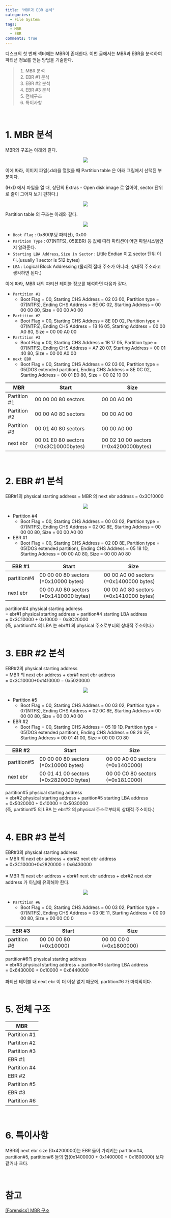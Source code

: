```yaml
---
title: "MBR과 EBR 분석"
categories:
  - File System
tags:
  - MBR
  - EBR
comments: true
---
```


디스크의 첫 번째 섹터에는 MBR이 존재한다. 이번 글에서는 MBR과 EBR을 분석하여 파티션 정보를 얻는 방법을 기술한다.

> 1. MBR 분석
> 2. EBR #1 분석
> 3. EBR #2 분석
> 4. EBR #3 분석
> 5. 전체구조
> 6. 특이사항

<br>

# 1. MBR 분석

MBR의 구조는 아래와 같다.

<center><p><img src="/assets/2018-08-10-post-MBR/1.1.png"></p></center>

이에 따라, 이미지 파일(.dd)을 열었을 때 Partition table 은 아래 그림에서 선택된 부분이다.

(HxD 에서 파일을 열 때, 상단의 Extras - Open disk image 로 열어야, sector 단위로 줄이 그어져 보기 편하다.)

<center><p><img src="/assets/2018-08-10-post-MBR/1.2.jfif"></p></center>

Partition table 의 구조는 아래와 같다.

<center><p><img src="/assets/2018-08-10-post-MBR/1.3.jfif"></p></center>

- `Boot Flag` : 0x80(부팅 파티션), 0x00
- `Parition Type` : 07(NTFS), 05(EBR) 등 값에 따라 파티션이 어떤 파일시스템인지 알려준다.
- `Starting LBA Address`, `Size in Sector` : Little Endian 이고 sector 단위 이다.(usually 1 sector is 512 bytes)
- `LBA` : Logical Block Addressing (물리적 절대 주소가 아니라, 상대적 주소라고 생각하면 된다.)

이에 따라, MBR 내의 파티션 테이블 정보를 해석하면 다음과 같다.

- `Partition #1`
  - Boot Flag = 00, Starting CHS Address = 02 03 00, Partition type = 07(NTFS), Ending CHS Address = 8E 0C 02, Starting Address = 00 00 00 80, Size = 00 00 A0 00
- `Partition #2`
  - Boot Flag = 00, Starting CHS Address = 8E 0D 02, Partition type = 07(NTFS), Ending CHS Address = 1B 16 05, Starting Address = 00 00 A0 80, Size = 00 00 A0 00
- `Partition #3`
  - Boot Flag = 00, Starting CHS Address = 1B 17 05, Partition type = 07(NTFS), Ending CHS Address = A7 20 07, Starting Address = 00 01 40 80, Size = 00 00 A0 00
- `next EBR`
  - Boot Flag = 00, Starting CHS Address = 02 03 00, Partition type = 05(DOS extended partition), Ending CHS Address = 8E 0C 02, Starting Address = 00 01 E0 80, Size = 00 02 10 00


|MBR|Start|Size|
|---|---|---|
|Partition #1|00 00 00 80 sectors|00 00 A0 00|
|Partition #2|00 00 A0 80 sectors|00 00 A0 00|
|Partition #3|00 01 40 80 sectors|00 00 A0 00|
|next ebr|00 01 E0 80 sectors (=0x3C10000bytes)|00 02 10 00 sectors (=0x4200000bytes)|

<br>

# 2. EBR #1 분석

<div class="notice">
EBR#1의 physical starting address = MBR 의 next ebr address = 0x3C10000
</div>

<center><p><img src="/assets/2018-08-10-post-MBR/2.jfif"></p></center>

- Partition #4
  - Boot Flag = 00, Starting CHS Address = 00 03 02, Partition type = 07(NTFS), Ending CHS Address = 02 0C 8E, Starting Address = 00 00 00 80, Size = 00 00 A0 00
- EBR #1
  - Boot Flag = 00, Starting CHS Address = 02 0D 8E, Partition type = 05(DOS extended partition), Ending CHS Address = 05 18 1D, Starting Address = 00 00 A0 80, Size = 00 00 A0 80

 
|EBR #1|Start|Size|
|---|---|---|
|partition#4|00 00 00 80 sectors (=0x10000 bytes)|00 00 A0 00 sectors (=0x1400000 bytes)|
|next ebr|00 00 A0 80 sectors (=0x1410000 bytes)|00 00 A0 80 sectors (=0x1410000 bytes)|

<div class="notice">
partition#4 physical starting address<br>
= ebr#1 physical starting address + parition#4 starting LBA address<br>
= 0x3C10000 + 0x10000 = 0x3C20000<br>
(즉, partition#4 의 LBA 는 ebr#1 의 physical 주소로부터의 상대적 주소이다.)
</div>
 
<br>

# 3. EBR #2 분석

<div class="notice">
EBR#2의 physical starting address<br>
= MBR 의 next ebr address + ebr#1 next ebr address<br>
= 0x3C10000+0x1410000 = 0x5020000
</div>

<center><p><img src="/assets/2018-08-10-post-MBR/3.jfif"></p></center>

- Partition #5
  - Boot Flag = 00, Starting CHS Address = 00 03 02, Partition type = 07(NTFS), Ending CHS Address = 02 0C 8E, Starting Address = 00 00 00 80, Size = 00 00 A0 00
- EBR #2
  - Boot Flag = 00, Starting CHS Address = 05 19 1D, Partition type = 05(DOS extended partition), Ending CHS Address = 08 26 2E, Starting Address = 00 01 41 00, Size = 00 00 C0 80


|EBR #2|Start|Size|
|---|---|---|
|partition#5|00 00 00 80 sectors (=0x10000 bytes)|00 00 A0 00 sectors (=0x1400000)|
|next ebr|00 01 41 00 sectors (=0x2820000 bytes)|00 00 C0 80 sectors (=0x1810000)|

<div class="notice">
partition#5 physical starting address<br>
= ebr#2 physical starting address + parition#5 starting LBA address<br>
= 0x5020000 + 0x10000 = 0x5030000<br>
(즉, partition#5 의 LBA 는 ebr#2 의 physical 주소로부터의 상대적 주소이다.)
</div>

<br>

# 4. EBR #3 분석

<div class="notice">
EBR#3의 physical starting address<br>
= MBR 의 next ebr address + ebr#2 next ebr address<br>
= 0x3C10000+0x2820000 = 0x6430000<br>
<br>
※ MBR 의 next ebr address + ebr#1 next ebr address + ebr#2 next ebr address 가 아님에 유의해야 한다.
</div>

<center><p><img src="/assets/2018-08-10-post-MBR/4.jfif"></p></center>

- `Partition #6`
  - Boot Flag = 00, Starting CHS Address = 00 03 02, Partition type = 07(NTFS), Ending CHS Address = 03 0E 11, Starting Address = 00 00 00 80, Size = 00 00 C0 0

|EBR #3|Start|Size|
|---|---|---|
|partition #6|00 00 00 80 (=0x10000)|00 00 C0 0 (=0x1800000)|

<div class="notice">
partition#6의 physical starting address<br>
= ebr#3 physical starting address + parition#6 starting LBA address<br>
= 0x6430000 + 0x10000 = 0x6440000<br>
<br>
파티션 테이블 내 next ebr 이 더 이상 없기 때문에, partition#6 가 마지막이다.
</div>
 
<br>

# 5. 전체 구조

|MBR|
|---------------|
|Partition #1|
|Partition #2|
|Partition #3|
|EBR #1|
|Partition #4|
|EBR #2|
|Partition #5|
|EBR #3|
|Partition #6|

<br>

# 6. 특이사항

MBR의  next ebr size (0x4200000)는 EBR 들이 가리키는 partition#4, partition#5, partition#6 들의 합(0x1400000 + 0x1400000 + 0x1800000) 보다 같거나 크다.

<br>

# 참고

[[Forensics] MBR 구조](http://ethan-ncs.tistory.com/33)

<br>
